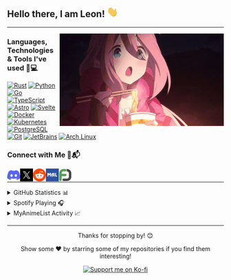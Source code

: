 ## Hello there, I am Leon! <img src="assets/wave.gif" alt="Wave" height="25px">

---

<img align="right" src="assets/nadeshiko.gif" title="<3" alt="Nadeshiko" height="215px">

### Languages, Technologies & Tools I've used 🚀💻

[![Rust](https://img.shields.io/static/v1?style=for-the-badge&logo=Rust&logoColor=FFFFFF&message=Rust&color=F74C00&label=)](https://www.rust-lang.org/)
[![Python](https://img.shields.io/static/v1?style=for-the-badge&logo=Python&logoColor=FFFFFF&message=Python&color=3776AB&label=)](https://www.python.org/)
[![Go](https://img.shields.io/static/v1?style=for-the-badge&logo=Go&logoColor=FFFFFF&message=Go&color=00ADD8&label=)](https://golang.org/)
[![TypeScript](https://img.shields.io/static/v1?style=for-the-badge&logo=TypeScript&logoColor=FFFFFF&message=TypeScript&color=3178C6&label=)](https://www.typescriptlang.org/)
[![Astro](https://img.shields.io/static/v1?style=for-the-badge&logo=Astro&logoColor=FFFFFF&message=Astro&color=BC52EE&label=)](https://astro.build/)
[![Svelte](https://img.shields.io/static/v1?style=for-the-badge&logo=Svelte&logoColor=FFFFFF&message=Svelte&color=FF3E00&label=)](https://svelte.dev/)
[![Docker](https://img.shields.io/static/v1?style=for-the-badge&logo=Docker&logoColor=FFFFFF&message=Docker&color=2496ED&label=)](https://www.docker.com/)
[![Kubernetes](https://img.shields.io/static/v1?style=for-the-badge&logo=Kubernetes&logoColor=FFFFFF&message=Kubernetes&color=326CE5&label=)](https://kubernetes.io/)
[![PostgreSQL](https://img.shields.io/static/v1?style=for-the-badge&logo=PostgreSQL&logoColor=FFFFFF&message=PostgreSQL&color=4169E1&label=)](https://www.postgresql.org/)
[![Git](https://img.shields.io/static/v1?style=for-the-badge&logo=Git&message=Git&logoColor=FFFFFF&color=F05032&label=)](https://git-scm.com/)
[![JetBrains](https://img.shields.io/static/v1?style=for-the-badge&logo=JetBrains&logoColor=FFFFFF&message=JetBrains&color=E627F8&label=)](https://www.jetbrains.com/)
[![Arch Linux](https://img.shields.io/static/v1?style=for-the-badge&logo=Arch+Linux&logoColor=FFFFFF&message=Arch&nbsp;Linux&color=1793D1&label=)](https://archlinux.org/)

### Connect with Me 🤝📬

<p>
  <a href="https://discordapp.com/users/223871059068321793">
    <img align="left" src="assets/discord.png" title="Discord" alt="Discord" width="30px">
  </a>
  <a href="https://x.com/IchBinLeoon">
    <img align="left" src="assets/x.png" title="X" alt="X" width="30px">
  </a>
  <a href="https://www.reddit.com/user/IchBinLeoon">
    <img align="left" src="assets/reddit.png" title="Reddit" alt="Reddit" width="30px">
  </a>
  <a href="https://myanimelist.net/profile/IchBinLeoon">
    <img align="left" src="assets/myanimelist.png" title="MyAnimeList" alt="MyAnimeList" width="30px">
  </a>
  <a href="https://myfigurecollection.net/profile/IchBinLeoon">
    <img align="left" src="assets/myfigurecollection.png" title="MyFigureCollection" alt="MyFigureCollection" width="30px">
  </a>
</p>
<br>

---

<details close>
<summary>GitHub Statistics 📊</summary>
<br>
<p>
  <a href="https://github.com/IchBinLeoon">
    <img src="https://github-readme-stats-ichbinleoons-projects.vercel.app/api?username=IchBinLeoon&include_all_commits=true&show_icons=true&theme=dark&hide_border=true&hide_title=true" alt="Statistics" height="165px">
    <img src="https://github-readme-stats-ichbinleoons-projects.vercel.app/api/top-langs?username=IchBinLeoon&layout=compact&theme=dark&hide_border=true" alt="Languages" height="165px">
  </a>
</p>
</details>

<details close>
<summary>Spotify Playing 🎧</summary>
<br>
<p>
  <a href="https://open.spotify.com/user/v7ttuai8eqcoqdseoztwk31os">
    <img src="https://spotify-readme-ichbinleoons-projects.vercel.app/api/spotify" alt="Spotify" height="200px">
  </a>
</p>
</details>

<details close>
<summary>MyAnimeList Activity 📈</summary>
<br>
<p>
  <a href="https://github.com/IchBinLeoon/mal-readme-stats">
    <img src="https://mal-readme-stats.vercel.app/api/activity/anime/IchBinLeoon" alt="MyAnimeList" height="600px">
  </a>
</p>
</details>

---

<p align="center">Thanks for stopping by! 😊</p>
<p align="center">Show some ❤️ by starring some of my repositories if you find them interesting!</p>
<p align="center">
  <a href="https://ko-fi.com/ichbinleoon">
    <img src="https://ko-fi.com/img/githubbutton_sm.svg" alt="Support me on Ko-fi">
  </a>
</p>
